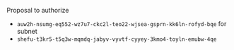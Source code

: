 Proposal to authorize
- `auw2h-nsumg-eq552-wz7u7-ckc2l-teo22-wjsea-gsprn-kk6ln-rofyd-bqe`
for subnet
- `shefu-t3kr5-t5q3w-mqmdq-jabyv-vyvtf-cyyey-3kmo4-toyln-emubw-4qe`